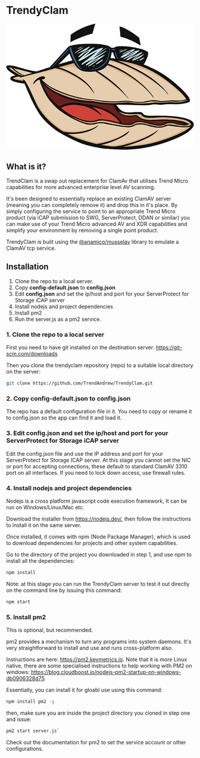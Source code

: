 
# TrendyClam

![TrendyClam](https://github.com/TrendAndrew/TrendyClam/blob/main/img/clam612.jpeg)

## What is it?

TrendClam is a swap out replacement for ClamAv that utilises Trend Micro capabilities for more advanced enterprise level AV scanning.

It's been designed to essentially replace an existing ClamAV server (meaning you can completely remove it) and drop this in it's place. By simply configuring the service to point to an appropriate Trend Micro product (via iCAP submission to SWG, ServerProtect, DDAN or similar) you can make use of your Trend Micro advanced AV and XDR capabilities and simplify your environment by removing a single point product.

TrendyClam is built using the <a href="https://www.npmjs.com/package/@anamico/musselav" target="musselav">@anamico/musselav</a> library to emulate a ClamAV tcp service. 

## Installation

1. Clone the repo to a local server.
2. Copy <b>config-default.json</b> to <b>config.json</b>
3. Edit <b>config.json</b> and set the ip/host and port for your ServerProtect for Storage iCAP server
4. Install nodejs and project dependencies
5. Install pm2
6. Run the server.js as a pm2 service.

### 1. Clone the repo to a local server

First you need to have git installed on the destination server: <a href="https://git-scm.com/downloads" target="git">https://git-scm.com/downloads</a>

Then you clone the trendyclam repository (repo) to a suitable local directory on the server:

```bash
git clone https://github.com/TrendAndrew/TrendyClam.git
```

### 2. Copy <b>config-default.json</b> to <b>config.json</b>

The repo has a default configuration file in it. You need to copy or rename it to config.json so the app can find it and load it.

### 3. Edit <b>config.json</b> and set the ip/host and port for your ServerProtect for Storage iCAP server

Edit the config.json file and use the IP address and port for your ServerProtect for Storage ICAP server.
At this stage you cannot set the NIC or port for accepting connections, these default to standard ClamAV 3310 port on all interfaces. If you need to lock down access, use firewall rules.

### 4. Install nodejs and project dependencies

Nodejs is a cross platform javascript code execution framework, It can be run on Windows/Linux/Mac etc.

Download the installer from <a href="https://nodejs.dev/" target="node">https://nodejs.dev/</a>, then follow the instructions to install it on the same server.

Once installed, it comes with npm (Node Package Manager), which is used to download dependencies for projects and other system capabilities.

Go to the directory of the project you downloaded in step 1, and use npm to install all the dependencies:
```bash
npm install
```

Note: at this stage you can run the TrendyClam server to test it out directly on the command line by issuing this command:
```bash
npm start
```

### 5. Install pm2

This is optional, but recommended.

pm2 provides a mechanism to turn any programs into system daemons. It's very straightforward to install and use and runs cross-platform also.

Instructions are here: <a href="https://pm2.keymetrics.io" target="pm2">https://pm2.keymetrics.io</a>.
Note that it is more Linux native, there are some specialised instructions to help working with PM2 on windows:
<a href="https://blog.cloudboost.io/nodejs-pm2-startup-on-windows-db0906328d75">https://blog.cloudboost.io/nodejs-pm2-startup-on-windows-db0906328d75</a>.

Essentially, you can install it for gloabl use using this command:
```bash
npm install pm2 -g
```

then, make sure you are inside the project directory you cloned in step one and issue:
```bash
pm2 start server.js`
```

Check out the documentation for pm2 to set the service account or other configurations.

